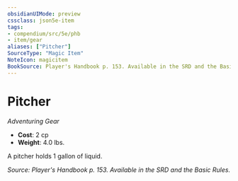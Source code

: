 ```yaml
---
obsidianUIMode: preview
cssclass: json5e-item
tags:
- compendium/src/5e/phb
- item/gear
aliases: ["Pitcher"]
SourceType: "Magic Item"
NoteIcon: magicitem
BookSource: Player's Handbook p. 153. Available in the SRD and the Basic Rules.
---
```

# Pitcher
*Adventuring Gear*  

- **Cost**: 2 cp
- **Weight**: 4.0 lbs.

A pitcher holds 1 gallon of liquid.

*Source: Player's Handbook p. 153. Available in the SRD and the Basic Rules.*